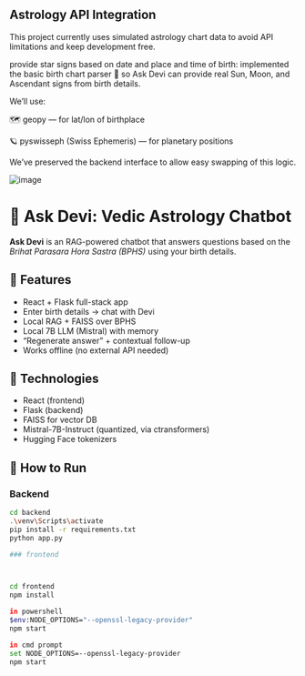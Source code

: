 ## Astrology API Integration

This project currently uses simulated astrology chart data to avoid API limitations and keep development free.

provide star signs based on date and place and time of birth:
 implemented the basic birth chart parser 🌌 so Ask Devi can provide real Sun, Moon, and Ascendant signs from birth details.

We’ll use:

🗺️ geopy — for lat/lon of birthplace

🪐 pyswisseph (Swiss Ephemeris) — for planetary positions

We’ve preserved the backend interface to allow easy swapping of this logic.

![image](https://github.com/user-attachments/assets/19af10d7-29b8-46cf-aef0-0c65ba9bde88)



# 🪷 Ask Devi: Vedic Astrology Chatbot

**Ask Devi** is an RAG-powered chatbot that answers questions based on the *Brihat Parasara Hora Sastra (BPHS)* using your birth details.

## 📌 Features
- React + Flask full-stack app
- Enter birth details → chat with Devi
- Local RAG + FAISS over BPHS
- Local 7B LLM (Mistral) with memory
- “Regenerate answer” + contextual follow-up
- Works offline (no external API needed)

## 🧠 Technologies
- React (frontend)
- Flask (backend)
- FAISS for vector DB
- Mistral-7B-Instruct (quantized, via ctransformers)
- Hugging Face tokenizers

## 🧪 How to Run



### Backend

```bash
cd backend
.\venv\Scripts\activate
pip install -r requirements.txt
python app.py

### frontend



cd frontend
npm install

in powershell
$env:NODE_OPTIONS="--openssl-legacy-provider"
npm start

in cmd prompt
set NODE_OPTIONS=--openssl-legacy-provider
npm start
